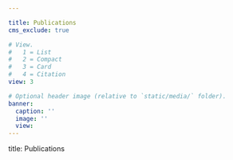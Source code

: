 ```yaml
---

title: Publications
cms_exclude: true

# View.
#   1 = List
#   2 = Compact
#   3 = Card
#   4 = Citation
view: 3

# Optional header image (relative to `static/media/` folder).
banner: 
  caption: ''
  image: ''
  view: 
---
```


title: Publications